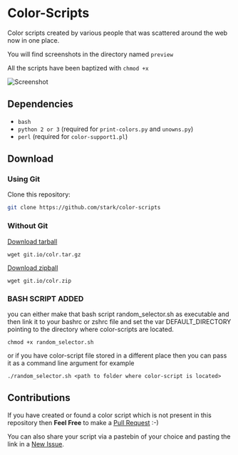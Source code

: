 # Color-Scripts

Color scripts created by various people that was scattered around the web now in one place.

You will find screenshots in the directory named `preview`

All the scripts have been baptized with `chmod +x`

![Screenshot](http://i.imgur.com/tyA72c7.png)

## Dependencies

- `bash`
- `python 2 or 3` (required for `print-colors.py` and `unowns.py`)
- `perl` (required for `color-support1.pl`)

## Download

### Using Git

Clone this repository:
```sh
git clone https://github.com/stark/color-scripts
```

### Without Git

[Download tarball](https://git.io/colr.tar.gz)
```
wget git.io/colr.tar.gz
```

[Download zipball](https://git.io/colr.zip)
```
wget git.io/colr.zip
```
### BASH SCRIPT ADDED
you can either make that bash script random_selector.sh as executable and then link it to your bashrc or zshrc file and set the var DEFAULT_DIRECTORY pointing to the directory where color-scripts are located.
```
chmod +x random_selector.sh
```
or if you have color-script file stored in a different place then you can pass it as a command line argument for example

```
./random_selector.sh <path to folder where color-script is located>
```

## Contributions

If you have created or found a color script which is not present in this repository then **Feel Free** to make a [Pull Request](https://github.com/stark/Color-Scripts/pulls) :-)

You can also share your script via a pastebin of your choice and pasting the link in a [New Issue](https://github.com/stark/Color-Scripts/issues).
